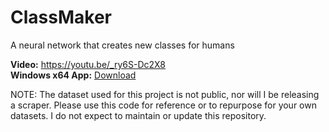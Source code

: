 # ClassMaker
A neural network that creates new classes for humans  

**Video:** https://youtu.be/_ry6S-Dc2X8  
**Windows x64 App:** [Download](https://github.com/HackerPoet/ClassMaker/raw/master/ClassMaker.zip)  
  
NOTE: The dataset used for this project is not public, nor will I be releasing a scraper.  Please use this code for reference or to repurpose for your own datasets.  I do not expect to maintain or update this repository.
